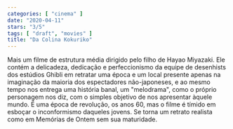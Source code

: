 ```yaml
---
categories: [ "cinema" ]
date: "2020-04-11"
stars: "3/5"
tags: [ "draft", "movies" ]
title: "Da Colina Kokuriko"
---
```

Mais um filme de estrutura média dirigido pelo filho de Hayao
Miyazaki. Ele contém a delicadeza, dedicação e perfeccionismo da
equipe de desenhists dos estúdios Ghibli em retratar uma época e
um local presente apenas na imaginação da maioria dos espectadores
não-japoneses, e ao mesmo tempo nos entrega uma história banal, um
"melodrama", como o próprio personagem nos diz, com o simples objetivo de
nos apresentar àquele mundo. É uma época de revolução, os anos 60,
mas o filme é tímido em esboçar o inconformismo daqueles jovens. Se
torna um retrato realista como em Memórias de Ontem sem sua maturidade.
